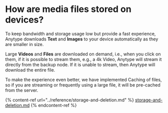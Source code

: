 # How are media files stored on devices?

To keep bandwidth and storage usage low but provide a fast experience, Anytype downloads **Text** and **Images** to your device automatically as they are smaller in size.

Large **Videos** and **Files** are downloaded on demand, i.e., when you click on them, if it is possible to stream them, e.g., a 4k Video, Anytype will stream it directly from the backup node. If it is unable to stream, then Anytype will download the entire file.

To make the experience even better, we have implemented Caching of files, so if you are streaming or frequently using a large file, it will be pre-cached from the server.

{% content-ref url="../reference/storage-and-deletion.md" %}
[storage-and-deletion.md](../reference/storage-and-deletion.md)
{% endcontent-ref %}

